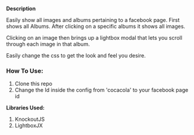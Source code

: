 **Description**

Easily show all images and albums pertaining to a facebook page. First shows all Albums. After clicking on a specific albums it shows all images. 

Clicking on an image then brings up a lightbox modal that lets you scroll through each image in that album. 

Easily change the css to get the look and feel you desire. 

### How To Use:
  1. Clone this repo
  2. Change the Id inside the config from 'cocacola' to your facebook page id


**Libraries Used:**
  1. KnockoutJS
  2. LightboxJX

